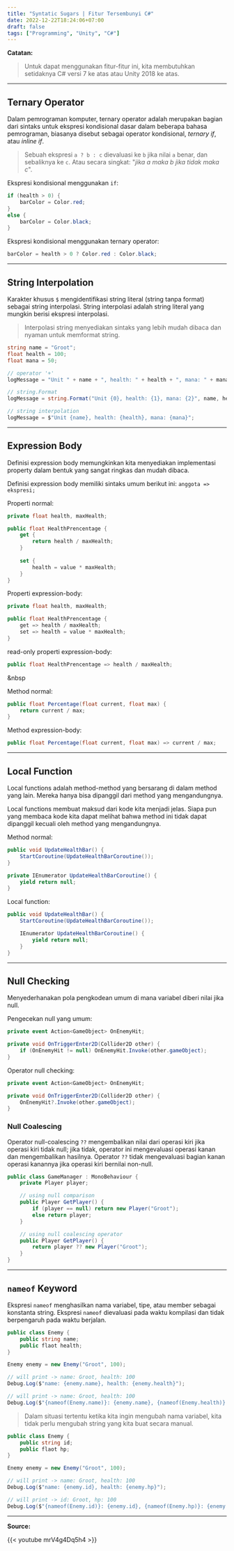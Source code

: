 ```yaml
---
title: "Syntatic Sugars | Fitur Tersembunyi C#"
date: 2022-12-22T18:24:06+07:00
draft: false
tags: ["Programming", "Unity", "C#"]
---
```


**Catatan:**
> Untuk dapat menggunakan fitur-fitur ini, kita membutuhkan setidaknya C# versi 7 ke atas atau Unity 2018 ke atas.

---

## Ternary Operator

Dalam pemrograman komputer, ternary operator adalah merupakan bagian dari sintaks untuk ekspresi kondisional dasar dalam beberapa bahasa pemrograman, biasanya disebut sebagai operator kondisional, *ternary if*, atau *inline if*. 

> Sebuah ekspresi `a ? b : c` dievaluasi ke `b` jika nilai `a` benar, dan sebaliknya ke `c`. Atau secara singkat: "*jika a maka b jika tidak maka c*".

Ekspresi kondisional menggunakan `if`:

```csharp
if (health > 0) {
    barColor = Color.red;
}
else {
    barColor = Color.black;
}
```

Ekspresi kondisional menggunakan ternary operator:

```csharp
barColor = health > 0 ? Color.red : Color.black;
```

---

## String Interpolation

Karakter khusus `$` mengidentifikasi string literal (string tanpa format) sebagai string interpolasi. String interpolasi adalah string literal yang mungkin berisi ekspresi interpolasi.

> Interpolasi string menyediakan sintaks yang lebih mudah dibaca dan nyaman untuk memformat string.

```csharp
string name = "Groot";
float health = 100;
float mana = 50;

// operator '+'
logMessage = "Unit " + name + ", health: " + health + ", mana: " + mana;

// string.Format
logMessage = string.Format("Unit {0}, health: {1}, mana: {2}", name, health, mana);

// string interpolation
logMessage = $"Unit {name}, health: {health}, mana: {mana}";

```

---

## Expression Body

Definisi expression body memungkinkan kita menyediakan implementasi property dalam bentuk yang sangat ringkas dan mudah dibaca. 

Definisi expression body memiliki sintaks umum berikut ini: `anggota => ekspresi;`

Properti normal:

```csharp
private float health, maxHealth;

public float HealthPrencentage {
    get {
        return health / maxHealth;
    }
    
    set {
        health = value * maxHealth;
    }
}
```

Properti expression-body:

```csharp
private float health, maxHealth;

public float HealthPrencentage {
    get => health / maxHealth;
    set => health = value * maxHealth;
}
```

read-only properti expression-body:

```csharp
public float HealthPrencentage => health / maxHealth;
```

&nbsp

Method normal:

```csharp
public float Percentage(float current, float max) {
    return current / max;
}
```

Method expression-body:

```csharp
public float Percentage(float current, float max) => current / max;
```

---

## Local Function

Local functions adalah method-method yang bersarang di dalam method yang lain. Mereka hanya bisa dipanggil dari method yang mengandungnya. 

Local functions membuat maksud dari kode kita menjadi jelas. Siapa pun yang membaca kode kita dapat melihat bahwa method ini tidak dapat dipanggil kecuali oleh method yang mengandungnya.

Method normal:

```csharp
public void UpdateHealthBar() {
    StartCoroutine(UpdateHealthBarCoroutine());
}

private IEnumerator UpdateHealthBarCoroutine() {
    yield return null;
}
```

Local function:

```csharp
public void UpdateHealthBar() {
    StartCoroutine(UpdateHealthBarCoroutine());

    IEnumerator UpdateHealthBarCoroutine() {
        yield return null;
    }
}

```

---

## Null Checking

Menyederhanakan pola pengkodean umum di mana variabel diberi nilai jika null.

Pengecekan null yang umum:

```csharp
private event Action<GameObject> OnEnemyHit;

private void OnTriggerEnter2D(Collider2D other) {
    if (OnEnemyHit != null) OnEnemyHit.Invoke(other.gameObject);
}
```

Operator null checking:

```csharp
private event Action<GameObject> OnEnemyHit;

private void OnTriggerEnter2D(Collider2D other) {
    OnEnemyHit?.Invoke(other.gameObject);
}
```

### Null Coalescing

Operator null-coalescing `??` mengembalikan nilai dari operasi kiri jika operasi kiri tidak null; jika tidak, operator ini mengevaluasi operasi kanan dan mengembalikan hasilnya. Operator `??` tidak mengevaluasi bagian kanan operasi kanannya jika operasi kiri bernilai non-null.

```csharp
public class GameManager : MonoBehaviour {
    private Player player;

    // using null comparison
    public Player GetPlayer() {
        if (player == null) return new Player("Groot");
        else return player;
    }

    // using null coalescing operator
    public Player GetPlayer() {
        return player ?? new Player("Groot");
    }
}
```

---

## `nameof` Keyword

Ekspresi `nameof` menghasilkan nama variabel, tipe, atau member sebagai konstanta string. Ekspresi `nameof` dievaluasi pada waktu kompilasi dan tidak berpengaruh pada waktu berjalan.

```csharp
public class Enemy {
    public string name;
    public flaot health;
}

Enemy enemy = new Enemy("Groot", 100);

// will print -> name: Groot, health: 100
Debug.Log($"name: {enemy.name}, health: {enemy.health}");

// will print -> name: Groot, health: 100
Debug.Log($"{nameof(Enemy.name)}: {enemy.name}, {nameof(Enemy.health)}: {enemy.health}");

```

> Dalam situasi tertentu ketika kita ingin mengubah nama variabel, kita tidak perlu mengubah string yang kita buat secara manual.

```csharp
public class Enemy {
    public string id;
    public flaot hp;
}

Enemy enemy = new Enemy("Groot", 100);

// will print -> name: Groot, health: 100
Debug.Log($"name: {enemy.id}, health: {enemy.hp}");

// will print -> id: Groot, hp: 100
Debug.Log($"{nameof(Enemy.id)}: {enemy.id}, {nameof(Enemy.hp)}: {enemy.hp}");

```

---

**Source:**

{{< youtube mrV4g4Dq5h4 >}}